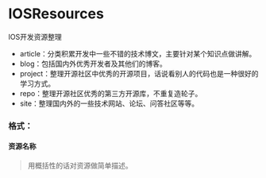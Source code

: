 # IOSResources
IOS开发资源整理
* article：分类积累开发中一些不错的技术博文，主要针对某个知识点做讲解。
* blog：包括国内外优秀开发者及其他们的博客。
* project：整理开源社区中优秀的开源项目，话说看别人的代码也是一种很好的学习方式。
* repo：整理开源社区优秀的第三方开源库，不重复造轮子。
* site：整理国内外的一些技术网站、论坛、问答社区等等。

### 格式：
#### 资源名称
> 用概括性的话对资源做简单描述。
